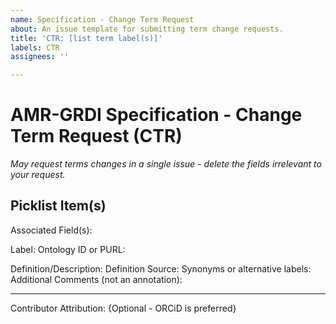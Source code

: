 ```yaml
---
name: Specification - Change Term Request
about: An issue template for submitting term change requests.
title: 'CTR: [list term label(s)]'
labels: CTR
assignees: ''

---
```


# AMR-GRDI Specification - Change Term Request (CTR)
_May request terms changes in a single issue - delete the fields irrelevant to your request._

## Picklist Item(s)

Associated Field(s):

Label:
Ontology ID or PURL:

Definition/Description:
Definition Source:
Synonyms or alternative labels:
Additional Comments (not an annotation):

--- 
Contributor Attribution: {Optional - ORCiD is preferred}

